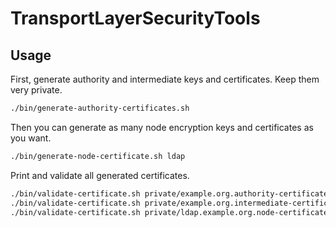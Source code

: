 # TransportLayerSecurityTools

## Usage

First, generate authority and intermediate keys and certificates. Keep them very private.

```sh
./bin/generate-authority-certificates.sh
```

Then you can generate as many node encryption keys and certificates as you want.

```sh
./bin/generate-node-certificate.sh ldap
```

Print and validate all generated certificates.

```sh
./bin/validate-certificate.sh private/example.org.authority-certificate.crt
./bin/validate-certificate.sh private/example.org.intermediate-certificate.crt
./bin/validate-certificate.sh private/ldap.example.org.node-certificate.crt
```
